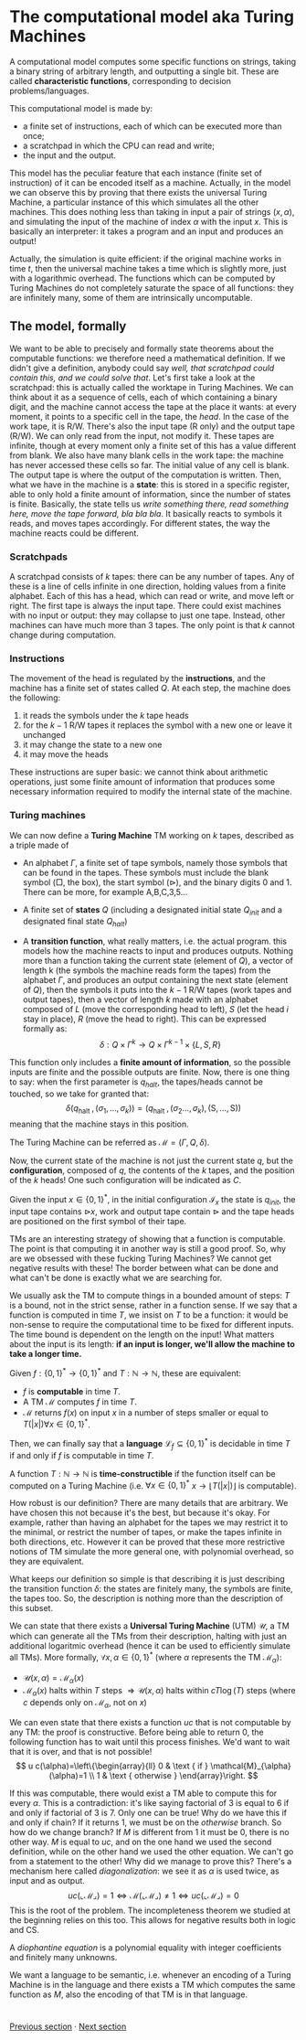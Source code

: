 # The computational model aka Turing Machines

A computational model computes some specific functions on strings, taking a binary string of arbitrary length, and outputting a single bit.
These are called **characteristic functions**, corresponding to decision problems/languages.

This computational model is made by:
- a finite set of instructions, each of which can be executed more than once;
- a scratchpad in which the CPU can read and write;
-  the input and the output.

This model has the peculiar feature that each instance (finite set of instruction) of it can be encoded itself as a machine.
Actually, in the model we can observe this by proving that there exists the universal Turing Machine, a particular instance of this which simulates all the other machines.
This does nothing less than taking in input a pair of strings $(x,\alpha)$, and simulating the input of the machine of index $\alpha$ with the input $x$. This is basically an interpreter: it takes a program and an input and produces an output!

Actually, the simulation is quite efficient: if the original machine works in time $t$, then the universal machine takes a time which is slightly more, just with a logarithmic overhead.
The functions which can be computed by Turing Machines do not completely saturate the space of all functions: they are infinitely many, some of them are intrinsically uncomputable. 

## The model, formally

We want to be able to precisely and formally state theorems about the computable functions: we therefore need a mathematical definition. If we didn't give a definition, anybody could say *well, that scratchpad could contain this, and we could solve that*. Let's first take a look at the scratchpad: this is actually called the worktape in Turing Machines. We can think about it as a sequence of cells, each of which containing a binary digit, and the machine cannot access the tape at the place it wants: at every moment, it points to a specific cell in the tape, the *head*. In the case of the work tape, it is R/W. There's also the input tape (R only) and the output tape (R/W). We can only read from the input, not modify it. These tapes are infinite, though at every moment only a finite set of this has a value different from blank. We also have many blank cells in the work tape: the machine has never accessed these cells so far. The initial value of any cell is blank. The output tape is where the output of the computation is written. Then, what we have in the machine is a **state**: this is stored in a specific register, able to only hold a finite amount of information, since the number of states is finite. Basically, the state tells us *write something there, read something here, move the tape forward, bla bla bla*. It basically reacts to symbols it reads, and moves tapes accordingly. For different states, the way the machine reacts could be different. 

### Scratchpads

A scratchpad consists of $k$ tapes: there can be any number of tapes. Any of these is a line of cells infinite in one direction, holding values from a finite alphabet. Each of this has a head, which can read or write, and move left or right. The first tape is always the input tape. There could exist machines with no input or output: they may collapse to just one tape. Instead, other machines can have much more than 3 tapes. The only point is that $k$ cannot change during computation. 

### Instructions

The movement of the head is regulated by the **instructions**, and the machine has a finite set of states called $Q$. At each step, the machine does the following:
1. it reads the symbols under the $k$ tape heads
2. for the $k-1$ R/W tapes it replaces the symbol with a new one or leave it unchanged
3. it may change the state to a new one
4. it may move the heads

These instructions are super basic: we cannot think about arithmetic operations, just some finite amount of information that produces some necessary information required to modify the internal state of the machine. 

### Turing machines

We can now define a **Turing Machine** TM working on $k$ tapes, described as a triple made of 

* An alphabet $\Gamma$, a finite set of tape symbols, namely those symbols that can be found in the tapes. These symbols must include the blank symbol ($\Box$, the box), the start symbol ($\rhd$), and the binary digits 0 and 1. There can be more, for example A,B,C,3,5...

* A finite set of **states** $Q$ (including a designated initial state $Q_{init}$ and a designated final state $Q_{halt}$)

* A **transition function**, what really matters, i.e. the actual program. this models how the machine reacts to input and produces outputs. Nothing more than a function taking the current state (element of $Q$), a vector of length k (the symbols the machine reads form the tapes) from the alphabet $\Gamma$, and produces an output containing the next state (element of $Q$), then the symbols it puts into the $k-1$ R/W tapes (work tapes and output tapes), then a vector of length $k$ made with an alphabet composed of $L$ (move the corresponding head to left), $S$ (let the head $i$ stay in place), $R$ (move the head to right). This can be expressed formally as:
$$
\delta: Q \times \Gamma^k \to Q \times \Gamma^{k-1} \times \{L,S,R\}
$$

This function only includes a **finite amount of information**, so the possible inputs are finite and the possible outputs are finite.
Now, there is one thing to say: when the first parameter is $q_{halt}$, the tapes/heads cannot be touched, so we take for granted that: 
$$
\delta\left(q_{\text {halt }},\left(\sigma_{1}, \ldots, \sigma_{k}\right)\right)=\left(q_{\text {halt }},\left(\sigma_{2} \ldots, \sigma_{k}\right),(\mathrm{S}, \ldots, \mathrm{S})\right)
$$
meaning that the machine stays in this position.

The Turing Machine can be referred as $\mathcal{M} = (\Gamma,Q,\delta)$.

Now, the current state of the machine is not just the current state $q$, but the **configuration**, composed of $q$, the contents of the $k$ tapes, and the position of the $k$ heads! One such configuration will be indicated as $C$.

Given the input $x \in \{0,1\}^*$, in the initial configuration $\mathcal{I}_x$ the state is $q_{init}$, the input  tape contains $\rhd x$, work and output tape contain $\rhd$ and the tape heads are positioned on the first symbol of their tape.

TMs are an interesting strategy of showing that a function is computable. The point is that computing it in another way is still a good proof. So, why are we obsessed with these fucking Turing Machines? We cannot get negative results with these! The border between what can be done and what can't be done is exactly what we are searching for.

We usually ask the TM to compute things in a bounded amount of steps: $T$ is a bound, not in the strict sense, rather in a function sense.
If we say that a function  is computed in time $T$, we insist on $T$ to be a function: it would be non-sense to require the computational time to be fixed for different inputs.
The time bound is dependent on the length on the input! What matters about the input is its length: **if an input is longer, we'll allow the machine to take a longer time.**

Given $f:\{0,1\}^* \to \{0,1\}^*$ and $T:\mathbb{N} \to \mathbb{N}$, these are equivalent:
* $f$ is **computable** in time $T$.
* A TM $\mathcal{M}$ computes $f$ in time $T$.
* $\mathcal{M}$ returns $f(x)$ on input $x$ in a number of steps smaller or equal to $T(|x|) \forall x \in \{0,1\}^*$. 

Then, we can finally say that a **language** $\mathcal{L}_{f} \subseteq\{0,1\}^{*}$ is decidable in time $T$ if and only if $f$ is computable in time $T$.

A function $T:\mathbb{N} \to \mathbb{N}$ is **time-constructible** if the function itself can be computed on a Turing Machine (i.e. $\forall x \in \{0,1\}^*$ $x \to \lfloor T(|x|) \rfloor$ is computable). 

How robust is our definition? There are many details that are arbitrary.
We have chosen this not because it's the best, but because it's okay. For example, rather than having an alphabet for the tapes we may restrict it to the minimal, or restrict the number of tapes, or make the tapes infinite in both directions, etc.
However it can be proved that these more restrictive notions of TM simulate the more general one, with polynomial overhead, so they are equivalent.

What keeps our definition so simple is that describing it is just describing the transition function $\delta$: the states are finitely many, the symbols are finite, the tapes too. So, the description is nothing more than the description of this subset. 

We can state that there exists a **Universal Turing Machine** (UTM) $\mathcal{U}$, a TM which can generate all the TMs from their description, halting with just an additional logaritmic overhead (hence it can be used to efficiently simulate all TMs). More formally, $\forall x, \alpha \in \{0,1\}^*$ (where $\alpha$ represents the TM $\mathcal{M}_{\alpha}$):
* $\mathcal{U}(x,\alpha) = \mathcal{M}_{\alpha}(x)$
* $\mathcal{M}_{\alpha}(x)$ halts within $T$ steps $\Rightarrow \mathcal{U}(x,\alpha)$ halts within $cT\log(T)$ steps (where $c$ depends only on $\mathcal{M}_{\alpha}$, not on $x$)

We can even state that there exists a function $uc$ that is not computable by any TM: the proof is constructive. Before being able to return 0, the following function has to wait until this process finishes. We'd want to wait that it is over, and that is not possible!
$$
u c(\alpha)=\left\{\begin{array}{ll}
0 & \text { if } \mathcal{M}_{\alpha}(\alpha)=1 \\
1 & \text { otherwise }
\end{array}\right.
$$

If this was computable, there would exist a TM able to compute this for every $\alpha$. This is a contradiction: it's like saying factorial of 3 is equal to 6 if and only if factorial of 3 is 7. Only one can be true! Why do we have this if and only if chain? If it returns 1, we must be on the *otherwise* branch. So how do we change branch? If $M$ is different from 1 it must be 0, there is no other way. $M$ is equal to $uc$, and on the one hand we used the second definition, while on the other hand we used the other equation. We can't go from a statement to the other! Why did we manage to prove this? There's a mechanism here called *diagonalization*: we see it as $\alpha$ is used twice, as input and as output.
$$
u c(\llcorner\mathcal{M}\lrcorner)=1 \Leftrightarrow \mathcal{M}(\llcorner\mathcal{M}\lrcorner) \neq 1 \Leftrightarrow u c(\llcorner\mathcal{M}\lrcorner)=0
$$
 This is the root of the problem. The incompleteness theorem we studied at the beginning relies on this too. This allows for negative results both in logic and CS. 

A *diophantine equation* is a polynomial equality with integer coefficients and finitely many unknowns. 

We want a language to be semantic, i.e. whenever an encoding of a Turing Machine is in the language and there exists a TM which computes the same function as $M$, also the encoding of that TM is in that language. 

#
[Previous section](1%20-%20Sets%20and%20numbers.md) · [Next section](3%20-%20Polynomial%20time%20computable%20problems.md)
